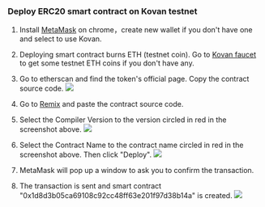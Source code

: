 ### Deploy ERC20 smart contract on Kovan testnet

1. Install [MetaMask](https://chrome.google.com/webstore/detail/metamask/nkbihfbeogaeaoehlefnkodbefgpgknn) on chrome，create new wallet if you don't have one and select to use Kovan.

2. Deploying smart contract burns ETH (testnet coin). Go to [Kovan faucet](https://faucet.kovan.network) to get some testnet ETH coins if you don't have any.

3. Go to etherscan and find the token's official page. Copy the contract source code.
![](image/ether-sc.jpg)

4. Go to [Remix](https://remix.ethereum.org/#optimize=false&evmVersion=null&version=soljson-v0.5.1+commit.c8a2cb62.js&appVersion=0.7.7) and paste the contract source code.

5. Select the Compiler Version to the version circled in red in the screenshot above.
![](image/compile.jpg)

6. Select the Contract Name to the contract name circled in red in the screenshot above. Then click "Deploy".
![](image/deploy.jpg)

7. MetaMask will pop up a window to ask you to confirm the transaction.

8. The transaction is sent and smart contract "0x1d8d3b05ca69108c92cc48ff63e201f97d38b14a" is created.
![](image/contract-created.jpg)